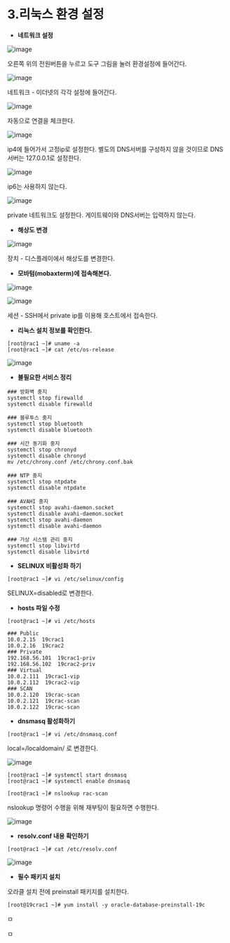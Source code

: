 # **3.리눅스 환경 설정**

- **네트워크 설정**

![image](https://github.com/oraclejyp/19c_rac_inst/assets/133745372/f2e59333-6725-4742-ba04-58b209fb1cc9)

오른쪽 위의 전원버튼을 누르고 도구 그림을 눌러 환경설정에 들어간다.

![image](https://github.com/oraclejyp/19c_rac_inst/assets/133745372/0dc926df-24ca-4537-8422-082d1d97ab84)

네트워크 - 이더넷의 각각 설정에 들어간다.

![image](https://github.com/oraclejyp/19c_rac_inst/assets/133745372/43148f7b-cec8-4556-a45a-3ff9d9268dfb)

자동으로 연결을 체크한다.

![image](https://github.com/oraclejyp/19c_rac_inst/assets/133745372/8e9ae993-7e92-4a19-b3a1-32320a4a757e)

ip4에 들어가서 고정ip로 설정한다. 별도의 DNS서버를 구성하지 않을 것이므로 DNS서버는 127.0.0.1로 설정한다.

![image](https://github.com/oraclejyp/19c_rac_inst/assets/133745372/c8c124b7-1490-48c5-ad9f-becdc05815df)

ip6는 사용하지 않는다.

![image](https://github.com/oraclejyp/19c_rac_inst/assets/133745372/c1ebcd45-3454-4c4b-b1c4-a4884c093d82)

private 네트워크도 설정한다. 게이트웨이와 DNS서버는 입력하지 않는다.

- **해상도 변경**

![image](https://github.com/oraclejyp/19c_rac_inst/assets/133745372/4dde5b2b-bcd2-4b9c-b085-1b651f71afce)

장치 - 디스플레이에서 해상도를 변경한다.



- **모바텀(mobaxterm)에 접속해본다.**

![image](https://github.com/oraclejyp/19c_rac_inst/assets/133745372/03b5a556-293b-4ae3-b86e-0da73b70a94f)

![image](https://github.com/oraclejyp/19c_rac_inst/assets/133745372/b6f38908-a001-4dbb-a32f-f9f796aa502c)

세션 - SSH에서 private ip를 이용해 호스트에서 접속한다.

- **리눅스 설치 정보를 확인한다.**

```
[root@rac1 ~]# uname -a
[root@rac1 ~]# cat /etc/os-release
```

![image](https://github.com/oraclejyp/19c_rac_inst/assets/133745372/0e94ce6f-fd8a-4b76-88b8-8fae0f57cd3a)


- **불필요한 서비스 정리**

```
### 방화벽 중지
systemctl stop firewalld
systemctl disable firewalld

### 블루투스 중지
systemctl stop bluetooth
systemctl disable bluetooth

### 시간 동기화 중지
systemctl stop chronyd
systemctl disable chronyd
mv /etc/chrony.conf /etc/chrony.conf.bak

### NTP 중지
systemctl stop ntpdate
systemctl disable ntpdate

### AVAHI 중지
systemctl stop avahi-daemon.socket
systemctl disable avahi-daemon.socket
systemctl stop avahi-daemon
systemctl disable avahi-daemon

### 가상 시스템 관리 중지
systemctl stop libvirtd
systemctl disable libvirtd
```
- **SELINUX 비활성화 하기**

```
[root@rac1 ~]# vi /etc/selinux/config
```

SELINUX=disabled로 변경한다.


- **hosts 파일 수정**
```
[root@rac1 ~]# vi /etc/hosts

### Public
10.0.2.15  19crac1
10.0.2.16  19crac2        
### Private
192.168.56.101  19crac1-priv 
192.168.56.102  19crac2-priv
### Virtual
10.0.2.111  19crac1-vip 
10.0.2.112  19crac2-vip 
### SCAN
10.0.2.120  19crac-scan    
10.0.2.121  19crac-scan    
10.0.2.122  19crac-scan    
```

- **dnsmasq 활성화하기**

```
[root@rac1 ~]# vi /etc/dnsmasq.conf
```

local=/localdomain/ 로 변경한다.

![image](https://github.com/oraclejyp/19c_rac_inst/assets/133745372/69ecbd74-979d-4432-92cc-b9fd39c33950)

```
[root@rac1 ~]# systemctl start dnsmasq
[root@rac1 ~]# systemctl enable dnsmasq

[root@rac1 ~]# nslookup rac-scan
```

nslookup 명령어 수행을 위해 재부팅이 필요하면 수행한다.

![image](https://github.com/oraclejyp/19c_rac_inst/assets/133745372/5716153f-6012-4c39-8617-a7c84fca9254)

- **resolv.conf 내용 확인하기**

```
[root@rac1 ~]# cat /etc/resolv.conf
```

![image](https://github.com/oraclejyp/19c_rac_inst/assets/133745372/4fedc55b-c6c7-4d17-93d8-c39715c96b27)

- **필수 패키지 설치**

오라클 설치 전에 preinstall 패키지를 설치한다.

```
[root@19crac1 ~]# yum install -y oracle-database-preinstall-19c
```

ㅁ

ㅁ

